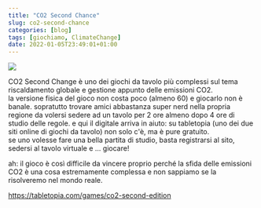 ```yaml
---
title: "CO2 Second Chance"
slug: co2-second-chance
categories: [blog]
tags: [giochiamo, ClimateChange]
date: 2022-01-05T23:49:01+01:00
---
```

![](/img/post/2022/co2-second-change-featured.webp)

CO2 Second Change è uno dei giochi da tavolo più complessi sul tema riscaldamento globale e gestione appunto delle emissioni CO2.  
la versione fisica del gioco non costa poco (almeno 60) e giocarlo non è banale. sopratutto trovare amici abbastanza super nerd nella propria regione da volersi sedere ad un tavolo per 2 ore almeno dopo 4 ore di studio delle regole.
e qui il digitale arriva in aiuto: su tabletopia (uno dei due siti online di giochi da tavolo) non solo c'è, ma è pure gratuito.  
se uno volesse fare una bella partita di studio, basta registrarsi al sito, sedersi al tavolo virtuale e ... giocare!

ah: il gioco è così difficile da vincere proprio perché la sfida delle emissioni CO2 è una cosa estremamente complessa e non sappiamo se la risolveremo nel mondo reale.

https://tabletopia.com/games/co2-second-edition

